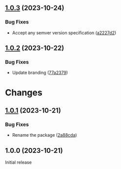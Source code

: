 ## [1.0.3](https://github.com/prantlf/install-release-action/compare/v1.0.2...v1.0.3) (2023-10-24)


### Bug Fixes

* Accept any semver version specification ([a2227d2](https://github.com/prantlf/install-release-action/commit/a2227d25c5381486592aae724834c8ac14a012a5))

## [1.0.2](https://github.com/prantlf/install-release-action/compare/v1.0.1...v1.0.2) (2023-10-22)


### Bug Fixes

* Update branding ([77a2379](https://github.com/prantlf/install-release-action/commit/77a2379dfc6e1e5fdb4e946f424eac17b49d007f))

# Changes

## [1.0.1](https://github.com/prantlf/download-tool-action/compare/v1.0.0...v1.0.1) (2023-10-21)

### Bug Fixes

* Rename the package ([2a88cda](https://github.com/prantlf/download-tool-action/commit/2a88cdae819b242440ba02ddd14f7340baee9cd5))

## 1.0.0 (2023-10-21)

Initial release
